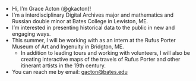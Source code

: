 - Hi, I’m Grace Acton (@gkacton)!
- I'm a interdisciplinary Digital Archives major and mathematics and Russian double minor at Bates College in Lewiston, ME. 
- I’m interested in presenting historical data to the public in new and engaging ways.
- This summer, I will be working with as an intern at the Rufus Porter Museum of Art and Ingenuity in Bridgton, ME.
  - In addition to leading tours and working with volunteers, I will also be creating interactive maps of the travels of Rufus Porter and other itinerant artists in the 19th century.
- You can reach me by email: gacton@bates.edu

<!---
gkacton/gkacton is a ✨ special ✨ repository because its `README.md` (this file) appears on your GitHub profile.
You can click the Preview link to take a look at your changes.
--->

